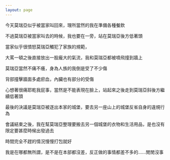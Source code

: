 ```yaml
---
layout: page
---
```


今天莫瑞亞似乎被當家叫回來，理所當然的我在準備各種餐飲  

不過莫瑞亞被當家叫去的時候，我也要在一旁，站在莫瑞亞後方低著頭  

當家似乎很憤怒莫瑞亞觸犯了家族的規範，  

大罵一頓之後直接放出一股龐大的氣流，我和莫瑞亞都被噴飛撞到牆上  

莫瑞亞當然不痛不癢，身為人族的我倒是受了不少傷  

背部撞擊牆面多處瘀血，內臟也有部分的受傷  

心想著很痛耶乾我屁事，當然是不能表現在臉上，站起來之後走到莫瑞亞斜後方繼續低著頭  

最後的決議是莫瑞亞被逐出本家的城堡，要去另一座山上的城堡反省自身的違規行為  

會議結束之後，我在幫莫瑞亞整理要搬去另一個城堡的衣物和生活用品，是也沒有限定要甚麼時候出發過去 

時間完全不趕的情況慢慢打包就好

我是在哪都無所謂，是不是在本部都沒差，反正做的事情都差不多的......閒閒沒事
